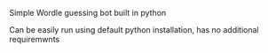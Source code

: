 Simple Wordle guessing bot built in python

Can be easily run using default python installation, has no additional requiremwnts

